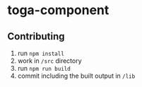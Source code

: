 # toga-component

## Contributing

1. run `npm install`
2. work in `/src` directory
3. run `npm run build`
4. commit including the built output in `/lib`
